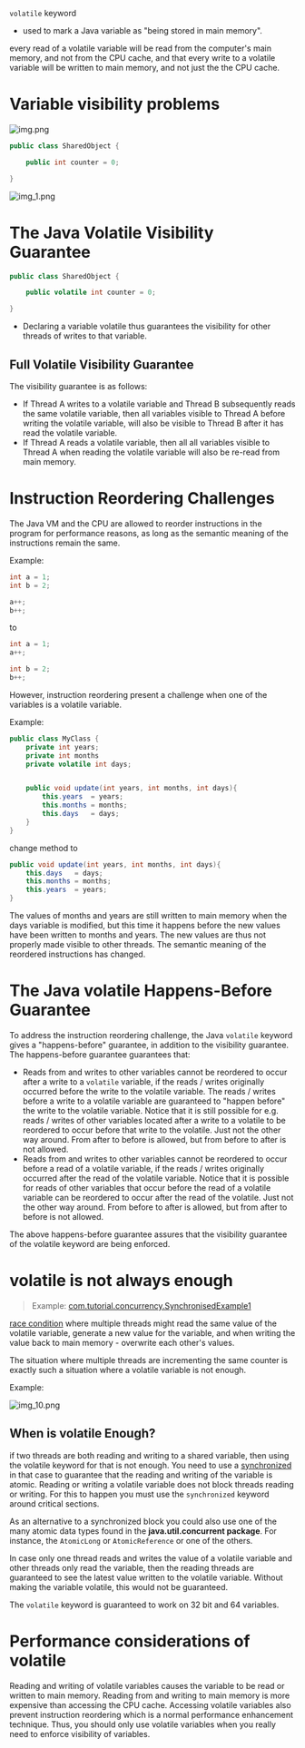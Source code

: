 
`volatile` keyword

- used to mark a Java variable as "being stored in main memory".

every read of a volatile variable will be read from the computer's main memory, 
and not from the CPU cache, 
and that every write to a volatile variable will be written to main memory, 
and not just the the CPU cache.

# Variable visibility problems


![img.png](img.png)

```java
public class SharedObject {

    public int counter = 0;

}
```

![img_1.png](img_1.png)

# The Java Volatile Visibility Guarantee

```java
public class SharedObject {

    public volatile int counter = 0;

}
```
- Declaring a variable volatile thus guarantees the visibility for other threads of writes to that variable.

## Full Volatile Visibility Guarantee
The visibility guarantee is as follows:

- If Thread A writes to a volatile variable and Thread B subsequently reads the same volatile variable, then all variables visible to Thread A before writing the volatile variable, will also be visible to Thread B after it has read the volatile variable.
- If Thread A reads a volatile variable, then all all variables visible to Thread A when reading the volatile variable will also be re-read from main memory.

# Instruction Reordering Challenges
The Java VM and the CPU are allowed to reorder instructions in the program for performance reasons, 
as long as the semantic meaning of the instructions remain the same.

Example:
```java
int a = 1;
int b = 2;

a++;
b++;
```
to
```java
int a = 1;
a++;

int b = 2;
b++;
```
However, instruction reordering present a challenge when one of the variables is a volatile variable.

Example:
```java
public class MyClass {
    private int years;
    private int months
    private volatile int days;


    public void update(int years, int months, int days){
        this.years  = years;
        this.months = months;
        this.days   = days;
    }
}
```
change method to
```java
public void update(int years, int months, int days){
    this.days   = days;
    this.months = months;
    this.years  = years;
}
```
The values of months and years are still written to main memory when the days variable is modified, 
but this time it happens before the new values have been written to months and years. 
The new values are thus not properly made visible to other threads. 
The semantic meaning of the reordered instructions has changed.

# The Java volatile Happens-Before Guarantee
To address the instruction reordering challenge, 
the Java `volatile` keyword gives a "happens-before" guarantee, 
in addition to the visibility guarantee. 
The happens-before guarantee guarantees that:

- Reads from and writes to other variables cannot be reordered to occur after a write to a `volatile` variable, if the reads / writes originally occurred before the write to the volatile variable.
The reads / writes before a write to a volatile variable are guaranteed to "happen before" the write to the volatile variable. Notice that it is still possible for e.g. reads / writes of other variables located after a write to a volatile to be reordered to occur before that write to the volatile. Just not the other way around. From after to before is allowed, but from before to after is not allowed.
- Reads from and writes to other variables cannot be reordered to occur before a read of a volatile variable, if the reads / writes originally occurred after the read of the volatile variable. Notice that it is possible for reads of other variables that occur before the read of a volatile variable can be reordered to occur after the read of the volatile. Just not the other way around. From before to after is allowed, but from after to before is not allowed.

The above happens-before guarantee assures that the visibility guarantee of the volatile keyword are being enforced.

# volatile is not always enough
> Example: [com.tutorial.concurrency.SynchronisedExample1](https://github.com/hks1/java-tutorial/blob/main/src/main/java/com/tutorial/concurrency/SynchronisedExample1.java)

[race condition](https://jenkov.com/tutorials/java-concurrency/race-conditions-and-critical-sections.html) where multiple threads might read the same value of the volatile variable, generate a new value for the variable, and when writing the value back to main memory - overwrite each other's values.

The situation where multiple threads are incrementing the same counter is exactly such a situation where a volatile variable is not enough.

Example:

![img_10.png](img_10.png)

## When is volatile Enough?
if two threads are both reading and writing to a shared variable, 
then using the volatile keyword for that is not enough. 
You need to use a [synchronized](https://jenkov.com/tutorials/java-concurrency/synchronized.html) in that case to guarantee that the reading and writing of the variable is atomic.
Reading or writing a volatile variable does not block threads reading or writing. 
For this to happen you must use the `synchronized` keyword around critical sections.

As an alternative to a synchronized block you could also use one of the many atomic data types found in the **java.util.concurrent package**. For instance, the `AtomicLong` or `AtomicReference` or one of the others.

In case only one thread reads and writes the value of a volatile variable and other threads only read the variable, then the reading threads are guaranteed to see the latest value written to the volatile variable. Without making the variable volatile, this would not be guaranteed.

The `volatile` keyword is guaranteed to work on 32 bit and 64 variables.

# Performance considerations of volatile
Reading and writing of volatile variables causes the variable to be read or written to main memory. 
Reading from and writing to main memory is more expensive than accessing the CPU cache. 
Accessing volatile variables also prevent instruction reordering which is a normal performance enhancement technique. 
Thus, you should only use volatile variables when you really need to enforce visibility of variables.

<!-- https://jenkov.com/tutorials/java-concurrency/volatile.html -->
